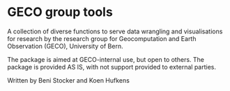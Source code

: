 # GECO group tools

A collection of diverse functions to serve data wrangling and visualisations for research by the research group for Geocomputation and Earth Observation (GECO), University of Bern. 

The package is aimed at GECO-internal use, but open to others. The package is provided AS IS, with not support provided to external parties.

Written by Beni Stocker and Koen Hufkens
